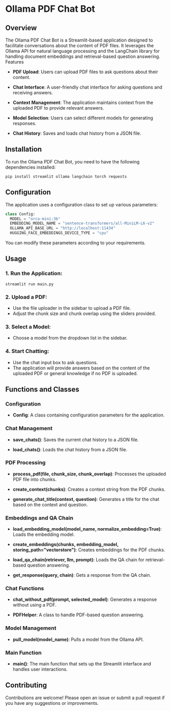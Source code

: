 # Ollama PDF Chat Bot
## Overview
The Ollama PDF Chat Bot is a Streamlit-based application designed to facilitate conversations about the content of PDF files. It leverages the Ollama API for natural language processing and the LangChain library for handling document embeddings and retrieval-based question answering.
Features

* **PDF Upload**: Users can upload PDF files to ask questions about their content.

* **Chat Interface**: A user-friendly chat interface for asking questions and receiving answers.

* **Context Management**: The application maintains context from the uploaded PDF to provide relevant answers.

* **Model Selection**: Users can select different models for generating responses.

* **Chat History**: Saves and loads chat history from a JSON file.

## Installation

To run the Ollama PDF Chat Bot, you need to have the following dependencies installed:
```batch
pip install streamlit ollama langchain torch requests
```
## Configuration

The application uses a configuration class to set up various parameters:
```python
class Config:
  MODEL = "orca-mini:3b"
  EMBEDDING_MODEL_NAME = "sentence-transformers/all-MiniLM-L6-v2"
  OLLAMA_API_BASE_URL = "http://localhost:11434"
  HUGGING_FACE_EMBEDDINGS_DEVICE_TYPE = "cpu"
```
You can modify these parameters according to your requirements.
## Usage

### 1. Run the Application:
```
streamlit run main.py
```
### 2. Upload a PDF:
* Use the file uploader in the sidebar to upload a PDF file.
* Adjust the chunk size and chunk overlap using the sliders provided.

### 3. Select a Model:
* Choose a model from the dropdown list in the sidebar.

### 4. Start Chatting:
* Use the chat input box to ask questions.
* The application will provide answers based on the content of the uploaded PDF or general knowledge if no PDF is uploaded.

## Functions and Classes
### Configuration

* **Config**: A class containing configuration parameters for the application.

### Chat Management

* **save_chats()**: Saves the current chat history to a JSON file.

* **load_chats()**: Loads the chat history from a JSON file.

### PDF Processing

* **process_pdf(file, chunk_size, chunk_overlap)**: Processes the uploaded PDF file into chunks.

* **create_context(chunks)**: Creates a context string from the PDF chunks.

* **generate_chat_title(context, question)**: Generates a title for the chat based on the context and question.

### Embeddings and QA Chain

* **load_embedding_model(model_name, normalize_embedding=True)**: Loads the embedding model.

* **create_embeddings(chunks, embedding_model, storing_path="vectorstore")**: Creates embeddings for the PDF chunks.

* **load_qa_chain(retriever, llm, prompt)**: Loads the QA chain for retrieval-based question answering.

* **get_response(query, chain)**: Gets a response from the QA chain.

### Chat Functions

* **chat_without_pdf(prompt, selected_model)**: Generates a response without using a PDF.

* **PDFHelper**: A class to handle PDF-based question answering.

### Model Management

* **pull_model(model_name)**: Pulls a model from the Ollama API.

### Main Function

* **main()**: The main function that sets up the Streamlit interface and handles user interactions.


## Contributing

Contributions are welcome! Please open an issue or submit a pull request if you have any suggestions or improvements.
